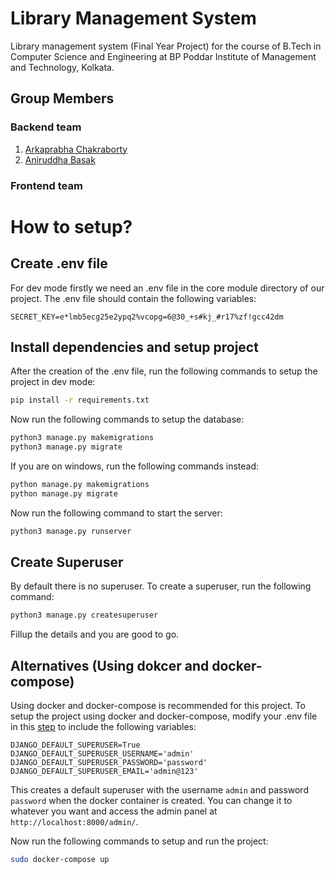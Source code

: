 # Library Management System
Library management system (Final Year Project) for the course of B.Tech in Computer Science and Engineering at BP Poddar Institute of Management and Technology, Kolkata.

## Group Members

### Backend team
1. [Arkaprabha Chakraborty](https://www.github.com/ArkaprabhaChakraborty)
2. [Aniruddha Basak](https://www.github.com/aniruddha2000)
### Frontend team



# How to setup?

## Create .env file
For dev mode firstly we need an .env file in the core module directory of our project. The .env file should contain the following variables:

```
SECRET_KEY=e*lmb5ecg25e2ypq2%vcopg=6@30_+s#kj_#r17%zf!gcc42dm
```

## Install dependencies and setup project
After the creation of the .env file, run the following commands to setup the project in dev mode:

```bash
pip install -r requirements.txt
```

Now run the following commands to setup the database:

```bash
python3 manage.py makemigrations
python3 manage.py migrate
```

If you are on windows, run the following commands instead:

```bash
python manage.py makemigrations
python manage.py migrate
```

Now run the following command to start the server:

```bash
python3 manage.py runserver
```

## Create Superuser

By default there is no superuser. To create a superuser, run the following command:

```bash
python3 manage.py createsuperuser
```

Fillup the details and you are good to go.

## Alternatives (Using dokcer and docker-compose)
Using docker and docker-compose is recommended for this project. To setup the project using docker and docker-compose, modify your .env file in this [step](#create-env-file) to include the following variables:

```
DJANGO_DEFAULT_SUPERUSER=True 
DJANGO_DEFAULT_SUPERUSER_USERNAME='admin'
DJANGO_DEFAULT_SUPERUSER_PASSWORD='password'
DJANGO_DEFAULT_SUPERUSER_EMAIL='admin@123'
```

This creates a default superuser with the username `admin` and password `password` when the docker container is created. You can change it to whatever you want and access the admin panel at `http://localhost:8000/admin/`.

Now run the following commands to setup and run the project:

```bash
sudo docker-compose up
``` 
